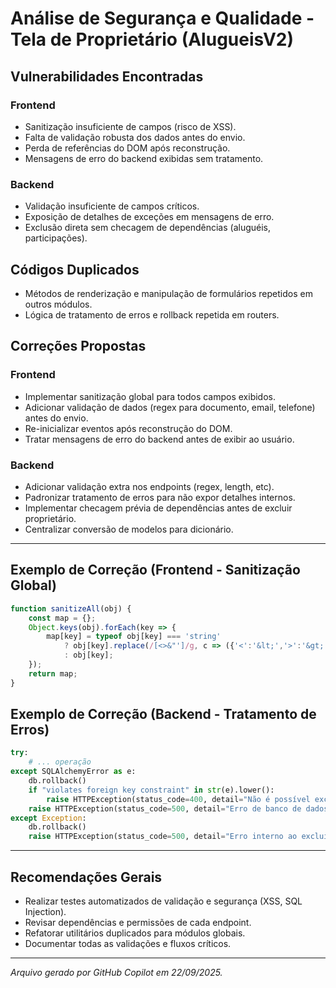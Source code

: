 # Análise de Segurança e Qualidade - Tela de Proprietário (AlugueisV2)

## Vulnerabilidades Encontradas

### Frontend
- Sanitização insuficiente de campos (risco de XSS).
- Falta de validação robusta dos dados antes do envio.
- Perda de referências do DOM após reconstrução.
- Mensagens de erro do backend exibidas sem tratamento.

### Backend
- Validação insuficiente de campos críticos.
- Exposição de detalhes de exceções em mensagens de erro.
- Exclusão direta sem checagem de dependências (aluguéis, participações).

## Códigos Duplicados
- Métodos de renderização e manipulação de formulários repetidos em outros módulos.
- Lógica de tratamento de erros e rollback repetida em routers.

## Correções Propostas

### Frontend
- Implementar sanitização global para todos campos exibidos.
- Adicionar validação de dados (regex para documento, email, telefone) antes do envio.
- Re-inicializar eventos após reconstrução do DOM.
- Tratar mensagens de erro do backend antes de exibir ao usuário.

### Backend
- Adicionar validação extra nos endpoints (regex, length, etc).
- Padronizar tratamento de erros para não expor detalhes internos.
- Implementar checagem prévia de dependências antes de excluir proprietário.
- Centralizar conversão de modelos para dicionário.

---

## Exemplo de Correção (Frontend - Sanitização Global)

```js
function sanitizeAll(obj) {
    const map = {};
    Object.keys(obj).forEach(key => {
        map[key] = typeof obj[key] === 'string'
            ? obj[key].replace(/[<>&"']/g, c => ({'<':'&lt;','>':'&gt;','&':'&amp;','"':'&quot;',"'":'&#39;'})[c])
            : obj[key];
    });
    return map;
}
```

## Exemplo de Correção (Backend - Tratamento de Erros)

```python
try:
    # ... operação
except SQLAlchemyError as e:
    db.rollback()
    if "violates foreign key constraint" in str(e).lower():
        raise HTTPException(status_code=400, detail="Não é possível excluir o proprietário. Existem dependências associadas.")
    raise HTTPException(status_code=500, detail="Erro de banco de dados ao excluir proprietário.")
except Exception:
    db.rollback()
    raise HTTPException(status_code=500, detail="Erro interno ao excluir proprietário.")
```

---

## Recomendações Gerais

- Realizar testes automatizados de validação e segurança (XSS, SQL Injection).
- Revisar dependências e permissões de cada endpoint.
- Refatorar utilitários duplicados para módulos globais.
- Documentar todas as validações e fluxos críticos.

---

*Arquivo gerado por GitHub Copilot em 22/09/2025.*
